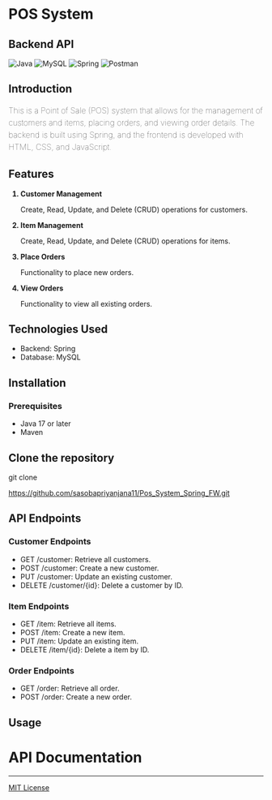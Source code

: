 <h1>POS System</h1>

<h2>Backend API</h2>

![Java](https://img.shields.io/badge/java-%23ED8B00.svg?style=for-the-badge&logo=java&logoColor=white)
![MySQL](https://img.shields.io/badge/mysql-%2300f.svg?style=for-the-badge&logo=mysql&logoColor=white)
![Spring](https://img.shields.io/badge/Spring-6DB33F?style=for-the-badge&logo=spring&logoColor=white)
![Postman](https://img.shields.io/badge/Postman-FF6C37?style=for-the-badge&logo=postman&logoColor=white)

[comment]: <> (<h2>Frontend</h2>)

[comment]: <> (![HTML5]&#40;https://img.shields.io/badge/html5-%23E34F26.svg?style=for-the-badge&logo=html5&logoColor=white&#41;)

[comment]: <> (![CSS3]&#40;https://img.shields.io/badge/css3-%231572B6.svg?style=for-the-badge&logo=css3&logoColor=white&#41;)

[comment]: <> (![JavaScript]&#40;https://img.shields.io/badge/javascript-%23323330.svg?style=for-the-badge&logo=javascript&logoColor=%23F7DF1E&#41;)
<h2>Introduction</h2>
<p style="font-size: 16px; font-weight: 100; line-height: 1.5">This is a Point of Sale (POS) system that allows for the
management of customers and items, placing orders, and viewing order details. The backend is built
using Spring, and the frontend is developed with HTML, CSS, and JavaScript.</p>

<h2>Features</h2>
<ol>
    <li style="font-weight: bold; margin-bottom: 10px">
        Customer Management 
            <p style="font-weight: lighter">Create, Read, Update, and Delete (CRUD) operations for customers.</p>
    </li>
    <li style="font-weight: bold; margin-bottom: 10px">
        Item Management
            <p style="font-weight: lighter">Create, Read, Update, and Delete (CRUD) operations for items.</p>
    </li>
    <li style="font-weight: bold; margin-bottom: 10px">
        Place Orders
            <p style="font-weight: lighter">Functionality to place new orders.</p>
    </li>
    <li style="font-weight: bold; margin-bottom: 10px">
        View Orders
            <p style="font-weight: lighter">Functionality to view all existing orders.</p>
    </li>
</ol>

<h2>Technologies Used</h2>
<ul>
    <li>Backend: Spring</li>
     <li>Database: MySQL</li>

[comment]: <> (    <li>Frontend: HTML, CSS, JavaScript</li>)
    
</ul>

<h2>Installation</h2>
<h3>Prerequisites</h3>
<ul>
    <li>Java 17 or later</li>
    <li>Maven</li>

[comment]: <> (<li>Node.js &#40;for frontend dependencies, if applicable&#41;</li>)
</ul>

<h2>Clone the repository</h2>
<p>git clone</p><a href="https://github.com/sasobapriyanjana11/Pos_System_Spring_FW.git">https://github.com/sasobapriyanjana11/Pos_System_Spring_FW.git</a>

<h2>API Endpoints</h2>
<h3>Customer Endpoints</h3>
<ul>
    <li>GET /customer: Retrieve all customers.</li>
    <li>POST /customer: Create a new customer.</li>
    <li>PUT /customer: Update an existing customer.</li>
    <li>DELETE /customer/{id}: Delete a customer by ID.</li>
</ul>

<h3>Item Endpoints</h3>
<ul>
    <li>GET /item: Retrieve all items.</li>
    <li>POST /item: Create a new item.</li>
    <li>PUT /item: Update an existing item.</li>
    <li>DELETE /item/{id}: Delete a item by ID.</li>
</ul>

<h3>Order Endpoints</h3>
<ul>
    <li>GET /order: Retrieve all order.</li>
    <li>POST /order: Create a new order.</li>
</ul>

<h2>Usage</h2>

[comment]: <> (<ol style="font-weight: bold">)

[comment]: <> (    <li>Customer Management:)

[comment]: <> (        <ul style="font-weight: lighter">)

[comment]: <> (            <li>Navigate to the customer section on the frontend.</li>)

[comment]: <> (            <li>Use the form to add a new customer or manage existing customers.</li>)

[comment]: <> (        </ul>)

[comment]: <> (    </li>)

[comment]: <> (    <li>Item Management:)

[comment]: <> (        <ul style="font-weight: lighter">)

[comment]: <> (            <li>Navigate to the item section on the frontend.</li>)

[comment]: <> (            <li>Use the form to add a new item or manage existing items.</li>)

[comment]: <> (        </ul>)

[comment]: <> (    </li>)

[comment]: <> (    <li>Place Orders:)

[comment]: <> (        <ul style="font-weight: lighter">)

[comment]: <> (            <li>Navigate to the order section on the frontend.</li>)

[comment]: <> (            <li>Select customers and items to place a new order.</li>)

[comment]: <> (        </ul>)

[comment]: <> (    </li>)

[comment]: <> (    <li>View Orders:)

[comment]: <> (        <ul style="font-weight: lighter">)

[comment]: <> (            <li>Navigate to the view orders section on the frontend.</li>)

[comment]: <> (            <li>View all existing orders with details.</li>)

[comment]: <> (        </ul>)

[comment]: <> (    </li>)

[comment]: <> (</ol>)

<h1>API Documentation</h1>

[comment]: <> (<a href="https://documenter.getpostman.com/view/35385637/2sA3s1mqs3">API Documentation</a>)

<hr/>

<a href="https://github.com/sasobapriyanjana11/Pos_System_Spring_FW/blob/main/MIT%20License.md">MIT License</a>